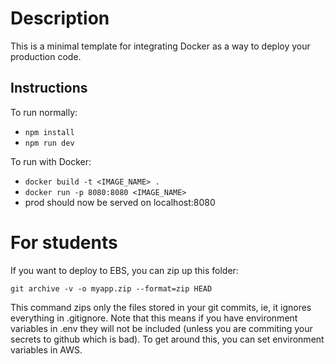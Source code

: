 # Description

This is a minimal template for integrating Docker as a way to deploy your production code.

## Instructions

To run normally:

- `npm install`
- `npm run dev`

To run with Docker:

- `docker build -t <IMAGE_NAME> .`
- `docker run -p 8080:8080 <IMAGE_NAME>`
- prod should now be served on localhost:8080

# For students

If you want to deploy to EBS, you can zip up this folder:

```
git archive -v -o myapp.zip --format=zip HEAD
```

This command zips only the files stored in your git commits, ie, it ignores everything in .gitignore.
Note that this means if you have environment variables in .env they will not be included (unless you are commiting your secrets to github which is bad). To get around this, you can set environment variables in AWS.
